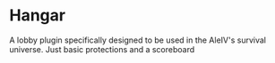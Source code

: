 # Hangar
A lobby plugin specifically designed to be used in the AleIV's survival universe. Just basic protections and a scoreboard
